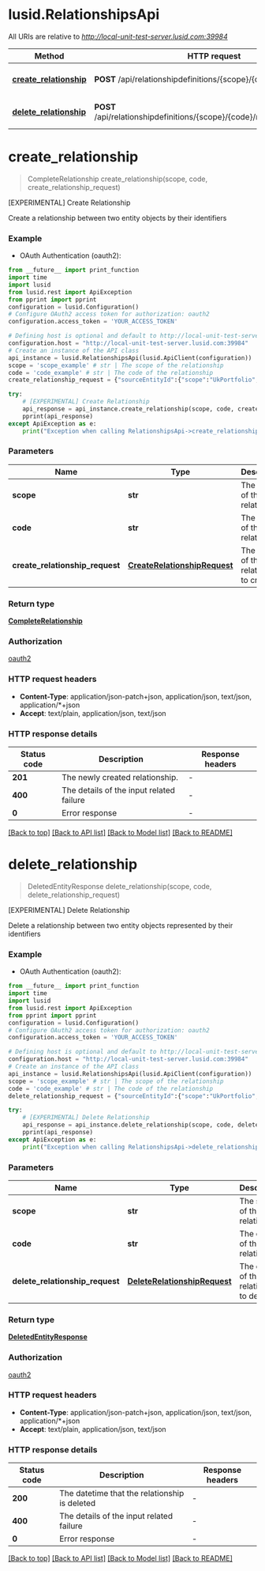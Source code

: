 # lusid.RelationshipsApi

All URIs are relative to *http://local-unit-test-server.lusid.com:39984*

Method | HTTP request | Description
------------- | ------------- | -------------
[**create_relationship**](RelationshipsApi.md#create_relationship) | **POST** /api/relationshipdefinitions/{scope}/{code}/relationships | [EXPERIMENTAL] Create Relationship
[**delete_relationship**](RelationshipsApi.md#delete_relationship) | **POST** /api/relationshipdefinitions/{scope}/{code}/relationships/$delete | [EXPERIMENTAL] Delete Relationship


# **create_relationship**
> CompleteRelationship create_relationship(scope, code, create_relationship_request)

[EXPERIMENTAL] Create Relationship

Create a relationship between two entity objects by their identifiers

### Example

* OAuth Authentication (oauth2):
```python
from __future__ import print_function
import time
import lusid
from lusid.rest import ApiException
from pprint import pprint
configuration = lusid.Configuration()
# Configure OAuth2 access token for authorization: oauth2
configuration.access_token = 'YOUR_ACCESS_TOKEN'

# Defining host is optional and default to http://local-unit-test-server.lusid.com:39984
configuration.host = "http://local-unit-test-server.lusid.com:39984"
# Create an instance of the API class
api_instance = lusid.RelationshipsApi(lusid.ApiClient(configuration))
scope = 'scope_example' # str | The scope of the relationship
code = 'code_example' # str | The code of the relationship
create_relationship_request = {"sourceEntityId":{"scope":"UkPortfolio","code":"PortfolioId-148176"},"targetEntityId":{"idTypeScope":"HrSystem1","idTypeCode":"InternalId","code":"XY10001111"}} # CreateRelationshipRequest | The details of the relationship to create.

try:
    # [EXPERIMENTAL] Create Relationship
    api_response = api_instance.create_relationship(scope, code, create_relationship_request)
    pprint(api_response)
except ApiException as e:
    print("Exception when calling RelationshipsApi->create_relationship: %s\n" % e)
```

### Parameters

Name | Type | Description  | Notes
------------- | ------------- | ------------- | -------------
 **scope** | **str**| The scope of the relationship | 
 **code** | **str**| The code of the relationship | 
 **create_relationship_request** | [**CreateRelationshipRequest**](CreateRelationshipRequest.md)| The details of the relationship to create. | 

### Return type

[**CompleteRelationship**](CompleteRelationship.md)

### Authorization

[oauth2](../README.md#oauth2)

### HTTP request headers

 - **Content-Type**: application/json-patch+json, application/json, text/json, application/*+json
 - **Accept**: text/plain, application/json, text/json

### HTTP response details
| Status code | Description | Response headers |
|-------------|-------------|------------------|
**201** | The newly created relationship. |  -  |
**400** | The details of the input related failure |  -  |
**0** | Error response |  -  |

[[Back to top]](#) [[Back to API list]](../README.md#documentation-for-api-endpoints) [[Back to Model list]](../README.md#documentation-for-models) [[Back to README]](../README.md)

# **delete_relationship**
> DeletedEntityResponse delete_relationship(scope, code, delete_relationship_request)

[EXPERIMENTAL] Delete Relationship

Delete a relationship between two entity objects represented by their identifiers

### Example

* OAuth Authentication (oauth2):
```python
from __future__ import print_function
import time
import lusid
from lusid.rest import ApiException
from pprint import pprint
configuration = lusid.Configuration()
# Configure OAuth2 access token for authorization: oauth2
configuration.access_token = 'YOUR_ACCESS_TOKEN'

# Defining host is optional and default to http://local-unit-test-server.lusid.com:39984
configuration.host = "http://local-unit-test-server.lusid.com:39984"
# Create an instance of the API class
api_instance = lusid.RelationshipsApi(lusid.ApiClient(configuration))
scope = 'scope_example' # str | The scope of the relationship
code = 'code_example' # str | The code of the relationship
delete_relationship_request = {"sourceEntityId":{"scope":"UkPortfolio","code":"PortfolioId-148176"},"targetEntityId":{"idTypeScope":"HrSystem1","idTypeCode":"InternalId","code":"XY10001111"}} # DeleteRelationshipRequest | The details of the relationship to delete.

try:
    # [EXPERIMENTAL] Delete Relationship
    api_response = api_instance.delete_relationship(scope, code, delete_relationship_request)
    pprint(api_response)
except ApiException as e:
    print("Exception when calling RelationshipsApi->delete_relationship: %s\n" % e)
```

### Parameters

Name | Type | Description  | Notes
------------- | ------------- | ------------- | -------------
 **scope** | **str**| The scope of the relationship | 
 **code** | **str**| The code of the relationship | 
 **delete_relationship_request** | [**DeleteRelationshipRequest**](DeleteRelationshipRequest.md)| The details of the relationship to delete. | 

### Return type

[**DeletedEntityResponse**](DeletedEntityResponse.md)

### Authorization

[oauth2](../README.md#oauth2)

### HTTP request headers

 - **Content-Type**: application/json-patch+json, application/json, text/json, application/*+json
 - **Accept**: text/plain, application/json, text/json

### HTTP response details
| Status code | Description | Response headers |
|-------------|-------------|------------------|
**200** | The datetime that the relationship is deleted |  -  |
**400** | The details of the input related failure |  -  |
**0** | Error response |  -  |

[[Back to top]](#) [[Back to API list]](../README.md#documentation-for-api-endpoints) [[Back to Model list]](../README.md#documentation-for-models) [[Back to README]](../README.md)

